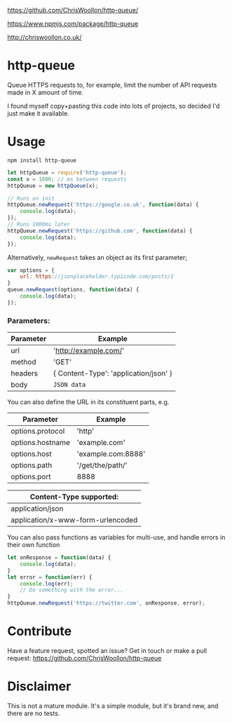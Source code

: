 https://github.com/ChrisWoollon/http-queue/

https://www.npmjs.com/package/http-queue

http://chriswoollon.co.uk/

# http-queue
Queue HTTPS requests to, for example, limit the number of API requests made in X amount of time.

I found myself copy+pasting this code into lots of projects, so decided I'd just make it available.

# Usage

```
npm install http-queue
```

```javascript
let httpQueue = require('http-queue');
const x = 1000; // ms between requests
httpQueue = new httpQueue(x);

// Runs on init
httpQueue.newRequest('https://google.co.uk', function(data) {
	console.log(data);
});
// Runs 1000ms later
httpQueue.newRequest('https://github.com', function(data) {
	console.log(data);
});
```

Alternatively, `newRequest` takes an object as its first parameter;

```javascript
var options = {
	url: https://jsonplaceholder.typicode.com/posts/1
}
queue.newRequest(options, function(data) {
	console.log(data);
});
```

### Parameters:

| Parameter | Example |
| ------------- | ------------------------------------- |
| url | 'http://example.com/' |
| method | 'GET' |
| headers | { Content-Type': 'application/json' } |
| body | `JSON data` |

You can also define the URL in its constituent parts, e.g.

| Parameter | Example |
| ------------- | ------------------------------------- |
| options.protocol | 'http' |
| options.hostname | 'example.com' |
| options.host | 'example.com:8888' |
| options.path | '/get/the/path/' |
| options.port | 8888 |

| Content-Type supported: |
| ------------------------------------- |
| application/json |
| application/x-www-form-urlencoded |

You can also pass functions as variables for multi-use, and handle errors in their own function
```javascript
let onResponse = function(data) {
	console.log(data);
}
let error = function(err) {
	console.log(err);
	// Do something with the error...
}
httpQueue.newRequest('https://twitter.com', onResponse, error);
```

# Contribute
Have a feature request, spotted an issue? Get in touch or make a pull request: 
https://github.com/ChrisWoollon/http-queue

# Disclaimer
This is not a mature module. It's a simple module, but it's brand new, and there are no tests.